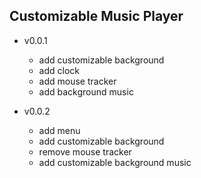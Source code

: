 ## Customizable Music Player

- v0.0.1
    - add customizable background
    - add clock
    - add mouse tracker
    - add background music

- v0.0.2
    - add menu
    - add customizable background
    - remove mouse tracker
    - add customizable background music
